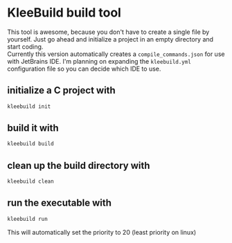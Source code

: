 # KleeBuild build tool

This tool is awesome, because you don't have to create a single file by yourself.
Just go ahead and initialize a project in an empty directory and start coding.  
Currently this version automatically creates a `compile_commands.json` for use with JetBrains IDE.
I'm planning on expanding the `kleebuild.yml` configuration file so you can decide which IDE to use.
  
## initialize a C project with

```bash
kleebuild init
```

## build it with

```bash
kleebuild build
```

## clean up the build directory with

```bash
kleebuild clean
```

## run the executable with

```bash
kleebuild run
```

This will automatically set the priority to 20 (least priority on linux)
